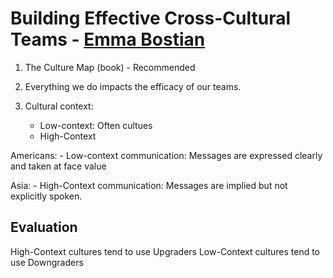 # Building Effective Cross-Cultural Teams - [Emma Bostian](https://twitter.com/emmaboostian)

1. The Culture Map (book) - Recommended

2. Everything we do impacts the efficacy of our teams.

3. Cultural context:
     - Low-context: Often cultues 
     - High-Context

Americans:
    - Low-context communication: Messages are expressed clearly and taken at face value

  Asia:
    - High-Context communication: Messages are implied but not explicitly spoken.


## Evaluation

High-Context cultures tend to use Upgraders
Low-Context cultures tend to use Downgraders